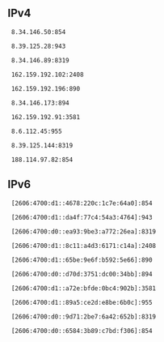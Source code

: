 ## IPv4
```
 8.34.146.50:854
```
```
 8.39.125.28:943
```
```
 8.34.146.89:8319
```
```
 162.159.192.102:2408
```
```
 162.159.192.196:890
```
```
 8.34.146.173:894
```
```
 162.159.192.91:3581
```
```
 8.6.112.45:955
```
```
 8.39.125.144:8319
```
```
 188.114.97.82:854
```

## IPv6
```
 [2606:4700:d1::4678:220c:1c7e:64a0]:854
```
```
 [2606:4700:d1::da4f:77c4:54a3:4764]:943
```
```
 [2606:4700:d0::ea93:9be3:a772:26ea]:8319
```
```
 [2606:4700:d1::8c11:a4d3:6171:c14a]:2408
```
```
 [2606:4700:d1::65be:9e6f:b592:5e66]:890
```
```
 [2606:4700:d0::d70d:3751:dc00:34bb]:894
```
```
 [2606:4700:d1::a72e:bfde:0bc4:902b]:3581
```
```
 [2606:4700:d1::89a5:ce2d:e8be:6b0c]:955
```
```
 [2606:4700:d0::9d71:2be7:6a42:652b]:8319
```
```
 [2606:4700:d0::6584:3b89:c7bd:f306]:854
```
